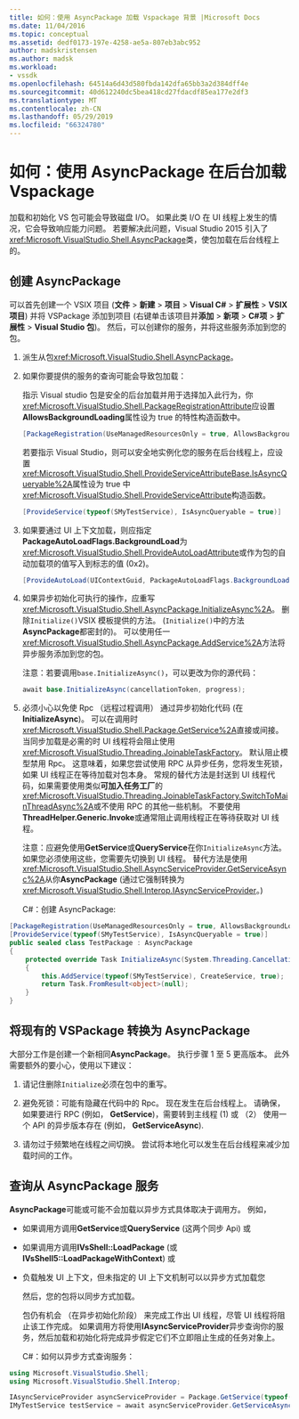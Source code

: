```yaml
---
title: 如何：使用 AsyncPackage 加载 Vspackage 背景 |Microsoft Docs
ms.date: 11/04/2016
ms.topic: conceptual
ms.assetid: dedf0173-197e-4258-ae5a-807eb3abc952
author: madskristensen
ms.author: madsk
ms.workload:
- vssdk
ms.openlocfilehash: 64514a6d43d580fbda142dfa65bb3a2d384dff4e
ms.sourcegitcommit: 40d612240dc5bea418cd27fdacdf85ea177e2df3
ms.translationtype: MT
ms.contentlocale: zh-CN
ms.lasthandoff: 05/29/2019
ms.locfileid: "66324780"
---
```

# <a name="how-to-use-asyncpackage-to-load-vspackages-in-the-background"></a>如何：使用 AsyncPackage 在后台加载 Vspackage
加载和初始化 VS 包可能会导致磁盘 I/O。 如果此类 I/O 在 UI 线程上发生的情况，它会导致响应能力问题。 若要解决此问题，Visual Studio 2015 引入了<xref:Microsoft.VisualStudio.Shell.AsyncPackage>类，使包加载在后台线程上的。

## <a name="create-an-asyncpackage"></a>创建 AsyncPackage
 可以首先创建一个 VSIX 项目 (**文件** > **新建** > **项目** > **Visual C#**  > **扩展性** > **VSIX 项目**) 并将 VSPackage 添加到项目 (右键单击该项目并**添加** > **新项** >   **C#项** > **扩展性** >  **Visual Studio 包**)。 然后，可以创建你的服务，并将这些服务添加到您的包。

1. 派生从包<xref:Microsoft.VisualStudio.Shell.AsyncPackage>。

2. 如果你要提供的服务的查询可能会导致包加载：

    指示 Visual studio 包是安全的后台加载并用于选择加入此行为，你<xref:Microsoft.VisualStudio.Shell.PackageRegistrationAttribute>应设置**AllowsBackgroundLoading**属性设为 true 的特性构造函数中。

   ```csharp
   [PackageRegistration(UseManagedResourcesOnly = true, AllowsBackgroundLoading = true)]

   ```

    若要指示 Visual Studio，则可以安全地实例化您的服务在后台线程上，应设置<xref:Microsoft.VisualStudio.Shell.ProvideServiceAttributeBase.IsAsyncQueryable%2A>属性设为 true 中<xref:Microsoft.VisualStudio.Shell.ProvideServiceAttribute>构造函数。

   ```csharp
   [ProvideService(typeof(SMyTestService), IsAsyncQueryable = true)]

   ```

3. 如果要通过 UI 上下文加载，则应指定**PackageAutoLoadFlags.BackgroundLoad**为<xref:Microsoft.VisualStudio.Shell.ProvideAutoLoadAttribute>或作为包的自动加载项的值写入到标志的值 (0x2)。

   ```csharp
   [ProvideAutoLoad(UIContextGuid, PackageAutoLoadFlags.BackgroundLoad)]

   ```

4. 如果异步初始化可执行的操作，应重写<xref:Microsoft.VisualStudio.Shell.AsyncPackage.InitializeAsync%2A>。 删除`Initialize()`VSIX 模板提供的方法。 (`Initialize()`中的方法**AsyncPackage**都密封的)。 可以使用任一<xref:Microsoft.VisualStudio.Shell.AsyncPackage.AddService%2A>方法将异步服务添加到您的包。

    注意：若要调用`base.InitializeAsync()`，可以更改为你的源代码：

   ```csharp
   await base.InitializeAsync(cancellationToken, progress);
   ```

5. 必须小心以免使 Rpc （远程过程调用） 通过异步初始化代码 (在**InitializeAsync**)。 可以在调用时<xref:Microsoft.VisualStudio.Shell.Package.GetService%2A>直接或间接。  当同步加载是必需的时 UI 线程将会阻止使用<xref:Microsoft.VisualStudio.Threading.JoinableTaskFactory>。 默认阻止模型禁用 Rpc。 这意味着，如果您尝试使用 RPC 从异步任务，您将发生死锁，如果 UI 线程正在等待加载对包本身。 常规的替代方法是封送到 UI 线程代码，如果需要使用类似**可加入任务工厂**的<xref:Microsoft.VisualStudio.Threading.JoinableTaskFactory.SwitchToMainThreadAsync%2A>或不使用 RPC 的其他一些机制。  不要使用**ThreadHelper.Generic.Invoke**或通常阻止调用线程正在等待获取对 UI 线程。

    注意：应避免使用**GetService**或**QueryService**在你`InitializeAsync`方法。 如果您必须使用这些，您需要先切换到 UI 线程。 替代方法是使用<xref:Microsoft.VisualStudio.Shell.AsyncServiceProvider.GetServiceAsync%2A>从你**AsyncPackage** (通过它强制转换为<xref:Microsoft.VisualStudio.Shell.Interop.IAsyncServiceProvider>。)

   C#：创建 AsyncPackage:

```csharp
[PackageRegistration(UseManagedResourcesOnly = true, AllowsBackgroundLoading = true)]
[ProvideService(typeof(SMyTestService), IsAsyncQueryable = true)]
public sealed class TestPackage : AsyncPackage
{
    protected override Task InitializeAsync(System.Threading.CancellationToken cancellationToken, IProgress<ServiceProgressData> progress)
    {
        this.AddService(typeof(SMyTestService), CreateService, true);
        return Task.FromResult<object>(null);
    }
}
```

## <a name="convert-an-existing-vspackage-to-asyncpackage"></a>将现有的 VSPackage 转换为 AsyncPackage
 大部分工作是创建一个新相同**AsyncPackage**。 执行步骤 1 至 5 更高版本。 此外需要额外的要小心，使用以下建议：

1. 请记住删除`Initialize`必须在包中的重写。

2. 避免死锁：可能有隐藏在代码中的 Rpc。 现在发生在后台线程上。 请确保，如果要进行 RPC (例如， **GetService**)，需要转到主线程 (1) 或 （2） 使用一个 API 的异步版本存在 (例如， **GetServiceAsync**).

3. 请勿过于频繁地在线程之间切换。 尝试将本地化可以发生在后台线程来减少加载时间的工作。

## <a name="querying-services-from-asyncpackage"></a>查询从 AsyncPackage 服务
 **AsyncPackage**可能或可能不会加载以异步方式具体取决于调用方。 例如，

- 如果调用方调用**GetService**或**QueryService** (这两个同步 Api) 或

- 如果调用方调用**IVsShell::LoadPackage** (或**IVsShell5::LoadPackageWithContext**) 或

- 负载触发 UI 上下文，但未指定的 UI 上下文机制可以以异步方式加载您

  然后，您的包将以同步方式加载。

  包仍有机会 （在异步初始化阶段） 来完成工作出 UI 线程，尽管 UI 线程将阻止该工作完成。 如果调用方将使用**IAsyncServiceProvider**异步查询你的服务，然后加载和初始化将完成异步假定它们不立即阻止生成的任务对象上。

  C#：如何以异步方式查询服务：

```csharp
using Microsoft.VisualStudio.Shell;
using Microsoft.VisualStudio.Shell.Interop;

IAsyncServiceProvider asyncServiceProvider = Package.GetService(typeof(SAsyncServiceProvider)) as IAsyncServiceProvider;
IMyTestService testService = await asyncServiceProvider.GetServiceAsync(typeof(SMyTestService)) as IMyTestService;
```

